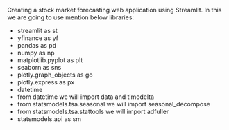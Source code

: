 Creating a stock market forecasting web application using Streamlit. In this we are going to use mention below libraries:
* streamlit as st
* yfinance as yf
* pandas as pd
* numpy as np
* matplotlib.pyplot as plt
* seaborn as sns
* plotly.graph_objects as go
* plotly.express as px
* datetime
* from datetime we will import data and timedelta
* from statsmodels.tsa.seasonal we will import seasonal_decompose
* from statsmodels.tsa.stattools we will import adfuller
* statsmodels.api as sm